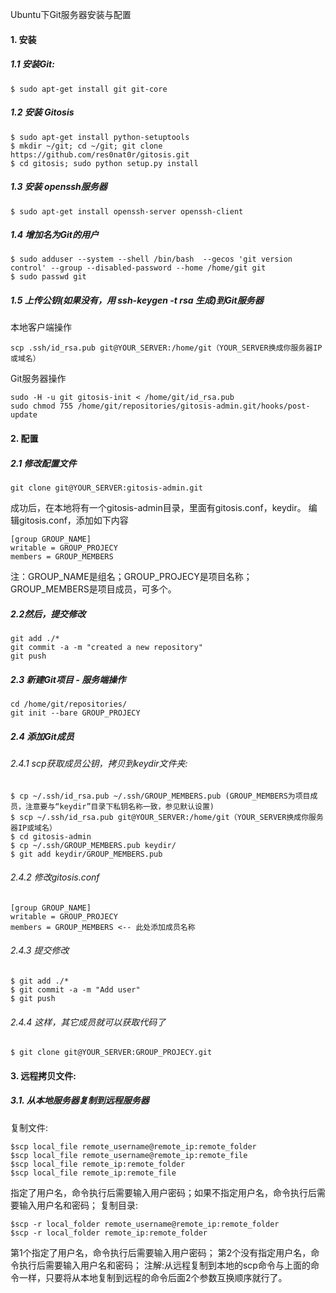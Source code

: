 Ubuntu下Git服务器安装与配置

#### 1. 安装
##### 1.1 安装Git:
```
$ sudo apt-get install git git-core
```
##### 1.2 安装 Gitosis
```
$ sudo apt-get install python-setuptools 
$ mkdir ~/git; cd ~/git; git clone https://github.com/res0nat0r/gitosis.git 
$ cd gitosis; sudo python setup.py install
```
##### 1.3 安装 openssh服务器
```
$ sudo apt-get install openssh-server openssh-client
```
##### 1.4 增加名为Git的用户
```
$ sudo adduser --system --shell /bin/bash  --gecos 'git version control' --group --disabled-password --home /home/git git
$ sudo passwd git
```
##### 1.5 上传公钥(如果没有，用 ssh-keygen -t rsa 生成)到Git服务器
本地客户端操作
```
scp .ssh/id_rsa.pub git@YOUR_SERVER:/home/git（YOUR_SERVER换成你服务器IP或域名）
```
Git服务器操作
```
sudo -H -u git gitosis-init < /home/git/id_rsa.pub 
sudo chmod 755 /home/git/repositories/gitosis-admin.git/hooks/post-update
```
#### 2. 配置
##### 2.1 修改配置文件
```
git clone git@YOUR_SERVER:gitosis-admin.git
```
成功后，在本地将有一个gitosis-admin目录，里面有gitosis.conf，keydir。
编辑gitosis.conf，添加如下内容
```
[group GROUP_NAME] 
writable = GROUP_PROJECY 
members = GROUP_MEMBERS
```
注：GROUP_NAME是组名；GROUP_PROJECY是项目名称；GROUP_MEMBERS是项目成员，可多个。
##### 2.2然后，提交修改
```
git add ./*
git commit -a -m "created a new repository" 
git push
```
##### 2.3 新建Git项目 - 服务端操作
```
cd /home/git/repositories/
git init --bare GROUP_PROJECY
```
##### 2.4 添加Git成员
###### 2.4.1 scp获取成员公钥，拷贝到keydir文件夹: 
```
$ cp ~/.ssh/id_rsa.pub ~/.ssh/GROUP_MEMBERS.pub (GROUP_MEMBERS为项目成员，注意要与“keydir”目录下私钥名称一致，参见默认设置)
$ scp ~/.ssh/id_rsa.pub git@YOUR_SERVER:/home/git（YOUR_SERVER换成你服务器IP或域名）
$ cd gitosis-admin 
$ cp ~/.ssh/GROUP_MEMBERS.pub keydir/ 
$ git add keydir/GROUP_MEMBERS.pub
```
###### 2.4.2 修改gitosis.conf
```
[group GROUP_NAME] 
writable = GROUP_PROJECY 
members = GROUP_MEMBERS <-- 此处添加成员名称
```
###### 2.4.3 提交修改
```
$ git add ./*
$ git commit -a -m "Add user" 
$ git push
```
###### 2.4.4 这样，其它成员就可以获取代码了
```
$ git clone git@YOUR_SERVER:GROUP_PROJECY.git
```
#### 3. 远程拷贝文件:
##### 3.1. 从本地服务器复制到远程服务器
复制文件:
```
$scp local_file remote_username@remote_ip:remote_folder
$scp local_file remote_username@remote_ip:remote_file
$scp local_file remote_ip:remote_folder
$scp local_file remote_ip:remote_file
```
指定了用户名，命令执行后需要输入用户密码；如果不指定用户名，命令执行后需要输入用户名和密码；
复制目录:
```
$scp -r local_folder remote_username@remote_ip:remote_folder
$scp -r local_folder remote_ip:remote_folder
```
第1个指定了用户名，命令执行后需要输入用户密码； 第2个没有指定用户名，命令执行后需要输入用户名和密码；
注解:从远程复制到本地的scp命令与上面的命令一样，只要将从本地复制到远程的命令后面2个参数互换顺序就行了。
